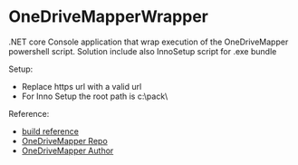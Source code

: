 # OneDriveMapperWrapper
.NET core Console application that wrap execution of the OneDriveMapper powershell script. 
Solution include also InnoSetup script for .exe bundle

Setup:
* Replace https url with a valid url
* For Inno Setup the root path is c:\pack\


Reference:
* [build reference](https://docs.microsoft.com/en-us/dotnet/core/tools/dotnet-build)<br>
* [OneDriveMapper Repo](https://gitlab.com/Lieben/OnedriveMapper_V3)<br>
* [OneDriveMapper Author](https://www.lieben.nu/liebensraum/onedrivemapper/)<br>